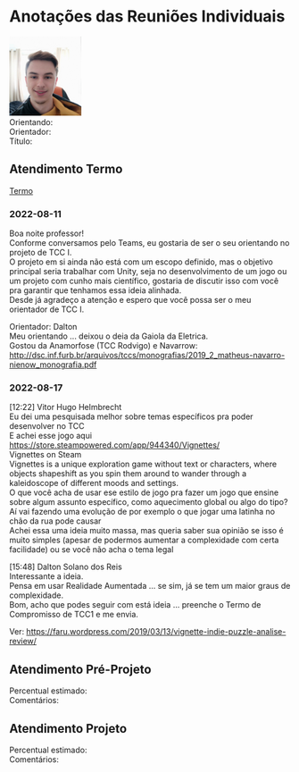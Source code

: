 # Anotações das Reuniões Individuais  

![foto](foto.png "foto")  
Orientando:  
Orientador:  
Título:  

## Atendimento Termo  

[Termo](Termo.pdf "Termo")  

### 2022-08-11

Boa noite professor!  
Conforme conversamos pelo Teams, eu gostaria de ser o seu orientando no projeto de TCC I.  
O projeto em si ainda não está com um escopo definido, mas o objetivo principal seria trabalhar com Unity, seja no desenvolvimento de um jogo ou um projeto com cunho mais científico, gostaria de discutir isso com você pra garantir que tenhamos essa ideia alinhada.  
Desde já agradeço a atenção e espero que você possa ser o meu orientador de TCC I.  

Orientador: Dalton  
Meu orientando ... deixou o deia da Gaiola da Eletrica.  
Gostou da Anamorfose (TCC Rodvigo) e Navarrow: <http://dsc.inf.furb.br/arquivos/tccs/monografias/2019_2_matheus-navarro-nienow_monografia.pdf>  

### 2022-08-17

[12:22] Vitor Hugo Helmbrecht  
Eu dei uma pesquisada melhor sobre temas específicos pra poder desenvolver no TCC  
E achei esse jogo aqui  
https://store.steampowered.com/app/944340/Vignettes/  
Vignettes on Steam  
Vignettes is a unique exploration game without text or characters, where objects shapeshift as you spin them around to wander through a kaleidoscope of different moods and settings.  
O que você acha de usar ese estilo de jogo pra fazer um jogo que ensine sobre algum assunto específico, como aquecimento global ou algo do tipo?  
Aí vai fazendo uma evolução de por exemplo o que jogar uma latinha no chão da rua pode causar  
Achei essa uma ideia muito massa, mas queria saber sua opinião se isso é muito simples (apesar de podermos aumentar a complexidade com certa facilidade) ou se você não acha o tema legal  

[15:48] Dalton Solano dos Reis  
Interessante a ideia.  
Pensa em usar Realidade Aumentada ... se sim, já se tem um maior graus de complexidade.  
Bom, acho que podes seguir com está ideia ... preenche o Termo de Compromisso de TCC1 e me envia.  

Ver: <https://faru.wordpress.com/2019/03/13/vignette-indie-puzzle-analise-review/>  

## Atendimento Pré-Projeto  

Percentual estimado:  
Comentários:  

## Atendimento Projeto  

Percentual estimado:  
Comentários:  
